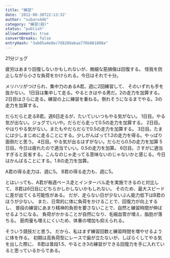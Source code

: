 ```yaml
---
title: "練習"
date: '2012-08-30T22:13:32'
author: "subaru44k"
category: "練習(弱)"
status: "publish"
allowComments: true
convertBreaks: false
entryHash: "3ab05a4e8ec7d8289abaa776b081808a"
---
```

21分ジョグ

疲労はあまり回復しないかもしれないが、微細な筋損傷は回復する。
怪我を防止しながら小さな負荷をかけられる。今日はそれで十分。


メリハリがつけられ、集中力のあるA君。週に2回練習して、
そのいずれも手を抜かない。
1日目は集中して走る。やるときはやる男だ。2の走力を加算する。
2日目はさらに走る。練習の上に練習を重ねる。倒れそうになるまでやる。3の走力を加算する。

だらだらと走るB君。週6日走るが、たいていいつもやる気がない。
1日目。やる気が出ない。ジョグでいいや。だらだら走って0.5の走力を加算する。
2日目。やはりやる気がない。またもやだらだらで0.5の走力を加算する。
3日目。たまには少しまじめに走ることにする。少しがんばって1.2の走力を得る。やっぱり面倒だと思う。
4日目。やる気が出るはずがない。だらだら0.5の走力を加算
5日目。今日は疲れたので適当でいい。0.5の走力を加算。
6日目。さすがに適当すぎると反省する。こんなのじゃ走ってる意味ないのじゃないかと感じる。今日はかんばることにする。1.8の走力を加算。

A君の得る走力は、週に5。
B君の得る走力も、週に5。

とはいっても、A君が毎週ペース走とインターバル走を実施できるのと対比して、
B君は6日目にどちらかしかしないかもしれない。
そのため、最大スピードに差が出てくる可能性がある。
だが、走らない日が少ないぶん能力低下はB君のほうが少ない。
また、日常的に体に負荷をかけることで、回復力が向上するし、
普段の練習にあまり精神的負担を要さないことで、自然と練習時間が伸ばせるようになる。
負荷がかかることが自然になり、毛細血管が増え、脂肪が落ちる。
筋肉量も増えにくいため、体重の増加も抑えられる。

そういう競技だと思う。
だから、私はまず練習回数と練習時間を増やせるように体を作る。
初期は高負荷型にレースで歯が立たないが、しばらくしてやる気を出した際に、
B君は普段1.5、やるとき3の練習ができる回復力を手に入れていると思っているからである。
